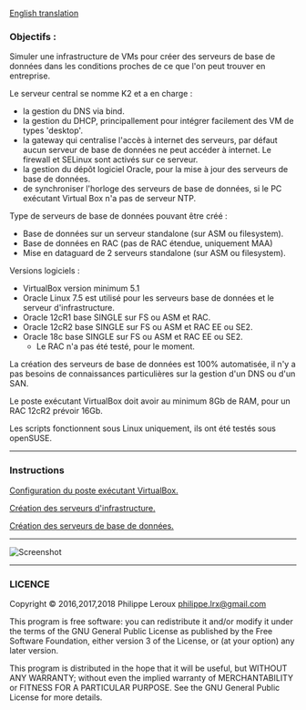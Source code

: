 [English translation](https://github.com/PhilippeLeroux/plescripts/wiki/english)

### Objectifs :
Simuler une infrastructure de VMs pour créer des serveurs de base de données
dans les conditions proches de ce que l'on peut trouver en entreprise.

Le serveur central se nomme K2 et a en charge :
- la gestion du DNS via bind.
- la gestion du DHCP, principallement pour intégrer facilement des VM de types 'desktop'.
- la gateway qui centralise l'accès à internet des serveurs, par défaut aucun
serveur de base de données ne peut accéder à internet. Le firewall et SELinux sont
activés sur ce serveur.
- la gestion du dépôt logiciel Oracle, pour la mise à jour des serveurs de base de données.
- de synchroniser l'horloge des serveurs de base de données, si le PC exécutant
Virtual Box n'a pas de serveur NTP.

Type de serveurs de base de données pouvant être créé :
- Base de données sur un serveur standalone (sur ASM ou filesystem).
- Base de données en RAC (pas de RAC étendue, uniquement MAA)
- Mise en dataguard de 2 serveurs standalone (sur ASM ou filesystem).

Versions logiciels :
- VirtualBox version minimum 5.1
- Oracle Linux 7.5 est utilisé pour les serveurs base de données et le serveur d'infrastructure.
- Oracle 12cR1 base SINGLE sur FS ou ASM et RAC.
- Oracle 12cR2 base SINGLE sur FS ou ASM et RAC EE ou SE2.
- Oracle 18c base SINGLE sur FS ou ASM et RAC EE ou SE2.
	- Le RAC n'a pas été testé, pour le moment.

La création des serveurs de base de données est 100% automatisée, il n'y a pas
besoins de connaissances particulières sur la gestion d'un DNS ou d'un SAN.

Le poste exécutant VirtualBox doit avoir au minimum 8Gb de RAM, pour un RAC 12cR2
prévoir 16Gb.

Les scripts fonctionnent sous Linux uniquement, ils ont été testés sous openSUSE.

--------------------------------------------------------------------------------

### Instructions

[Configuration du poste exécutant VirtualBox.](https://github.com/PhilippeLeroux/plescripts/wiki/Configuration-du-virtual-host)

[Création des serveurs d'infrastructure.](https://github.com/PhilippeLeroux/plescripts/wiki/Création-des-VMs-orclmaster-et-K2)

[Création des serveurs de base de données.](https://github.com/PhilippeLeroux/plescripts/wiki/Create-servers)

--------------------------------------------------------------------------------

![Screenshot](https://github.com/PhilippeLeroux/plescripts/wiki/virtualbox_manager.png)

--------------------------------------------------------------------------------

### LICENCE

Copyright © 2016,2017,2018 Philippe Leroux <philippe.lrx@gmail.com>

This program is free software: you can redistribute it and/or modify
it under the terms of the GNU General Public License as published by
the Free Software Foundation, either version 3 of the License, or
(at your option) any later version.

This program is distributed in the hope that it will be useful,
but WITHOUT ANY WARRANTY; without even the implied warranty of
MERCHANTABILITY or FITNESS FOR A PARTICULAR PURPOSE.  See the
GNU General Public License for more details.
